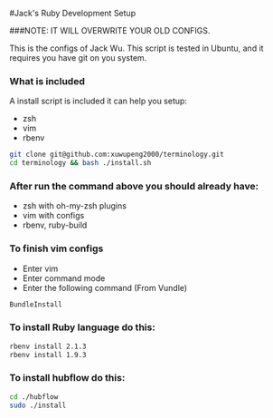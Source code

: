 #Jack's Ruby Development Setup

###NOTE: IT WILL OVERWRITE YOUR OLD CONFIGS.

This is the configs of Jack Wu.
This script is tested in Ubuntu, and it requires you have git on you system.

### What is included

A install script is included it can help you setup:
- zsh
- vim
- rbenv

```bash
git clone git@github.com:xuwupeng2000/terminology.git
cd terminology && bash ./install.sh

```

### After run the command above you should already have:
- zsh with oh-my-zsh plugins
- vim with configs
- rbenv, ruby-build

### To finish vim configs
- Enter vim
- Enter command mode
- Enter the following command (From Vundle)
```bash
BundleInstall

```

### To install Ruby language do this:
```bash
rbenv install 2.1.3
rbenv install 1.9.3

```

### To install hubflow do this:
```bash
cd ./hubflow
sudo ./install

```
